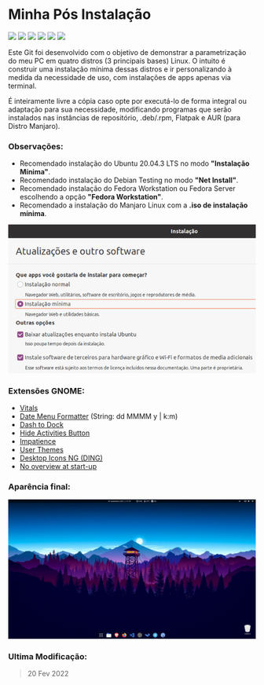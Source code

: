 # Minha Pós Instalação #

<img src="https://img.shields.io/badge/License-GPLv3-blue.svg?style=for-the-badge"> <img src="https://img.shields.io/badge/Shell_Script-121011?style=for-the-badge&logo=gnu-bash&logoColor=white"> <img src="https://img.shields.io/badge/Ubuntu-E95420?style=for-the-badge&logo=ubuntu&logoColor=white"> <img src="https://img.shields.io/badge/Debian-A81D33?style=for-the-badge&logo=debian&logoColor=white"> <img src="https://img.shields.io/badge/Fedora-294172?style=for-the-badge&logo=fedora&logoColor=white"> <img src="https://img.shields.io/badge/manjaro-35BF5C?style=for-the-badge&logo=manjaro&logoColor=white">

Este Git foi desenvolvido com o objetivo de demonstrar a parametrização do meu PC em quatro distros (3 principais bases) Linux. O intuito é construir uma instalação mínima dessas distros e ir personalizando à medida da necessidade de uso, com instalações de apps apenas via terminal.

É inteiramente livre a cópia caso opte por executá-lo de forma integral ou adaptação para sua necessidade, modificando programas que serão instalados nas instâncias de repositório, .deb/.rpm, Flatpak e AUR (para Distro Manjaro).

### Observações:

- Recomendado instalação do Ubuntu 20.04.3 LTS no modo **"Instalação Mínima"**.
- Recomendado instalação do Debian Testing no modo **"Net Install"**.
- Recomendado instalação do Fedora Workstation ou Fedora Server escolhendo a opção **"Fedora Workstation"**.
- Recomendado a instalação do Manjaro Linux com a **.iso de instalação mínima**.

![](assets/compiled.gif)
### Extensões GNOME:

- [Vitals](https://extensions.gnome.org/extension/1460/vitals/)
- [Date Menu Formatter](https://extensions.gnome.org/extension/4655/date-menu-formatter/) (String: dd MMMM y  |  k:m)
- [Dash to Dock](https://extensions.gnome.org/extension/307/dash-to-dock/)
- [Hide Activities Button](https://extensions.gnome.org/extension/744/hide-activities-button/)
- [Impatience](https://extensions.gnome.org/extension/277/impatience/)
- [User Themes](https://extensions.gnome.org/extension/19/user-themes/)
- [Desktop Icons NG (DING)](https://extensions.gnome.org/extension/2087/desktop-icons-ng-ding/)
- [No overview at start-up](https://extensions.gnome.org/extension/4099/no-overview/)

### Aparência final:

![](assets/screenshot.png)

### Ultima Modificação:
>20 Fev 2022
